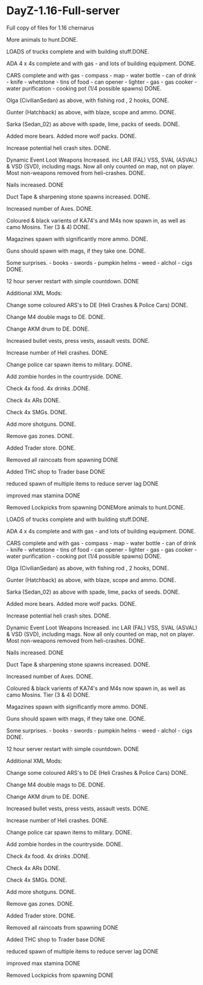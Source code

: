 # DayZ-1.16-Full-server
Full copy of files for 1.16 chernarus


More animals to hunt.DONE.

LOADS of trucks complete and with building stuff.DONE.

ADA 4 x 4s complete and with gas - and lots of building equipment. DONE.

CARS complete and with gas - compass - map - water bottle - can of drink - knife - whetstone - tins of food - can opener - lighter - gas - gas cooker - water purification - cooking pot (1/4 possible spawns) DONE.

Olga (CivilianSedan) as above, with fishing rod , 2 hooks, DONE.

Gunter (Hatchback) as above, with blaze, scope and ammo. DONE.

Sarka (Sedan_02) as above with spade, lime, packs of seeds. DONE.

Added more bears. Added more wolf packs. DONE.

Increase potential heli crash sites. DONE.

Dynamic Event Loot Weapons Increased. inc LAR (FAL) VSS, SVAL (ASVAL) & VSD (SVD), including mags. Now all only counted on map, not on player.
Most non-weapons removed from heli-crashes. DONE.

Nails increased. DONE

Duct Tape & sharpening stone spawns increased. DONE.

Increased number of Axes. DONE.

Coloured & black varients of KA74's and M4s now spawn in, as well as camo Mosins. Tier (3 & 4) DONE.

Magazines spawn with significantly more ammo. DONE.

Guns should spawn with mags, if they take one. DONE.

Some surprises. - books - swords - pumpkin helms - weed - alchol - cigs DONE.

12 hour server restart with simple countdown. DONE

Additional XML Mods:

Change some coloured ARS's to DE (Heli Crashes & Police Cars) DONE.

Change M4 double mags to DE. DONE.

Change AKM drum to DE. DONE.

Increased bullet vests, press vests, assault vests. DONE.

Increase number of Heli crashes. DONE.

Change police car spawn items to military. DONE.

Add zombie hordes in the countryside. DONE.

Check 4x food. 4x drinks .DONE.

Check 4x ARs DONE.

Check 4x SMGs. DONE.

Add more shotguns. DONE.

Remove gas zones. DONE.

Added Trader store. DONE. 

Removed all raincoats from spawning DONE

Added THC shop to Trader base DONE

reduced spawn of multiple items to reduce server lag DONE

improved max stamina DONE

Removed Lockpicks from spawning DONEMore animals to hunt.DONE.

LOADS of trucks complete and with building stuff.DONE.

ADA 4 x 4s complete and with gas - and lots of building equipment. DONE.

CARS complete and with gas - compass - map - water bottle - can of drink - knife - whetstone - tins of food - can opener - lighter - gas - gas cooker - water purification - cooking pot (1/4 possible spawns) DONE.

Olga (CivilianSedan) as above, with fishing rod , 2 hooks, DONE.

Gunter (Hatchback) as above, with blaze, scope and ammo. DONE.

Sarka (Sedan_02) as above with spade, lime, packs of seeds. DONE.

Added more bears. Added more wolf packs. DONE.

Increase potential heli crash sites. DONE.

Dynamic Event Loot Weapons Increased. inc LAR (FAL) VSS, SVAL (ASVAL) & VSD (SVD), including mags. Now all only counted on map, not on player.
Most non-weapons removed from heli-crashes. DONE.

Nails increased. DONE

Duct Tape & sharpening stone spawns increased. DONE.

Increased number of Axes. DONE.

Coloured & black varients of KA74's and M4s now spawn in, as well as camo Mosins. Tier (3 & 4) DONE.

Magazines spawn with significantly more ammo. DONE.

Guns should spawn with mags, if they take one. DONE.

Some surprises. - books - swords - pumpkin helms - weed - alchol - cigs DONE.

12 hour server restart with simple countdown. DONE

Additional XML Mods:

Change some coloured ARS's to DE (Heli Crashes & Police Cars) DONE.

Change M4 double mags to DE. DONE.

Change AKM drum to DE. DONE.

Increased bullet vests, press vests, assault vests. DONE.

Increase number of Heli crashes. DONE.

Change police car spawn items to military. DONE.

Add zombie hordes in the countryside. DONE.

Check 4x food. 4x drinks .DONE.

Check 4x ARs DONE.

Check 4x SMGs. DONE.

Add more shotguns. DONE.

Remove gas zones. DONE.

Added Trader store. DONE. 

Removed all raincoats from spawning DONE

Added THC shop to Trader base DONE

reduced spawn of multiple items to reduce server lag DONE

improved max stamina DONE

Removed Lockpicks from spawning DONE
